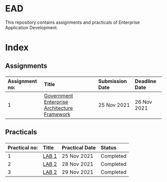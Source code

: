 # EAD
This repository contains assignments and practicals of Enterprise Application Development.
###
# Index
## Assignments
###
| Assignment no:      | Title                   | Submission Date                   | Deadline Date                   |
| :---            |  :---                               | :---                   | :---                   |
| 1                   | [Government Enterprise Architecture Framework](https://github.com/Bikku345/EAD/tree/main/Assignment/Assingment1)       | 25 Nov 2021                   | 26 Nov 2021                   |


###
###
## Practicals
###
| Practical no:      | Title                   |    Practical Date                   |   Status             |
| :---            |  :---                               | :---                   | :---                   |
| 1                   | [LAB 1](https://github.com/Bikku345/EAD/tree/main/Practical/Lab1)       | 25 Nov 2021                   |           Completed        |
| 2                   | [LAB 2](https://github.com/Bikku345/EAD/tree/main/Practical/Lab2)       | 28 Nov 2021                   |           Completed        |
| 3                   | [LAB 2](https://github.com/Bikku345/EAD/tree/main/Practical/Lab3)       | 29 Nov 2021                   |           Completed        |
